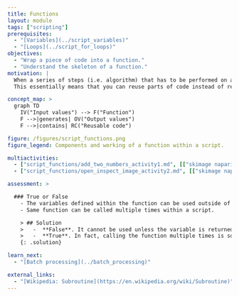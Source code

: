 ```yaml
---
title: Functions
layout: module
tags: ["scripting"]
prerequisites:
  - "[Variables](../script_variables)"
  - "[Loops](../script_for_loops)"
objectives:
  - "Wrap a piece of code into a function."
  - "Understand the skeleton of a function."
motivation: |
  When a series of steps (i.e. algorithm) that has to be performed on an image or a set of images should be executed more than once, or when the script gets too long and repetitive, it is more efficient to wrap such series of steps into a "function".
  This essentially means that you can reuse parts of code instead of rewriting it. A function is a block that has a specific name and can be called with inputs and can return values.

concept_map: >
  graph TD
    IV("Input values") --> F("Function")
    F -->|generates| OV("Output values")
    F -->|contains| RC("Reusable code")

figure: /figures/script_functions.png
figure_legend: Components and working of a function within a script.

multiactivities:
  - ["script_functions/add_two_numbers_activity1.md", [["skimage napari", "script_functions/add_two_numbers_activity1_skimage_napari.py"]]]
  - ["script_functions/open_inspect_image_activity2.md", [["skimage napari", "script_functions/open_inspect_image_activity2_skimage_napari.py"]]]

assessment: >

  ### True or False
    - The variables defined within the function can be used outside of the function.
    - Same function can be called multiple times within a script.

    > ## Solution
    >   -  **False**. It cannot be used unless the variable is returned by this function.
    >   -  **True**. In fact, calling the function multiple times is sort of the point of writing the function.
    {: .solution}

learn_next:
  - "[Batch processing](../batch_processing)"

external_links:
  - "[Wikipedia: Subroutine](https://en.wikipedia.org/wiki/Subroutine)"
---
```

